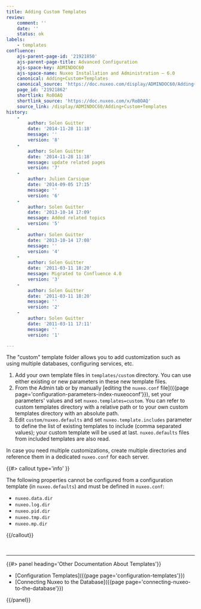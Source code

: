 ```yaml
---
title: Adding Custom Templates
review:
    comment: ''
    date: ''
    status: ok
labels:
    - templates
confluence:
    ajs-parent-page-id: '21921850'
    ajs-parent-page-title: Advanced Configuration
    ajs-space-key: ADMINDOC60
    ajs-space-name: Nuxeo Installation and Administration — 6.0
    canonical: Adding+Custom+Templates
    canonical_source: 'https://doc.nuxeo.com/display/ADMINDOC60/Adding+Custom+Templates'
    page_id: '21921862'
    shortlink: RoBOAQ
    shortlink_source: 'https://doc.nuxeo.com/x/RoBOAQ'
    source_link: /display/ADMINDOC60/Adding+Custom+Templates
history:
    - 
        author: Solen Guitter
        date: '2014-11-28 11:18'
        message: ''
        version: '8'
    - 
        author: Solen Guitter
        date: '2014-11-28 11:18'
        message: update related pages
        version: '7'
    - 
        author: Julien Carsique
        date: '2014-09-05 17:15'
        message: ''
        version: '6'
    - 
        author: Solen Guitter
        date: '2013-10-14 17:09'
        message: Added related topics
        version: '5'
    - 
        author: Solen Guitter
        date: '2013-10-14 17:08'
        message: ''
        version: '4'
    - 
        author: Solen Guitter
        date: '2011-03-11 18:20'
        message: Migrated to Confluence 4.0
        version: '3'
    - 
        author: Solen Guitter
        date: '2011-03-11 18:20'
        message: ''
        version: '2'
    - 
        author: Solen Guitter
        date: '2011-03-11 17:11'
        message: ''
        version: '1'

---
```

The "custom" template folder allows you to add customization such as using multiple databases, configuring services, etc.

1.  Add your own template files in `templates/custom` directory.
    You can use either existing or new parameters in these new template files.
2.  From the Admin tab or by manually [editing the `nuxeo.conf` file]({{page page='configuration-parameters-index-nuxeoconf'}}), set your parameters' values and set `nuxeo.templates=custom`.
    You can refer to custom templates directory with a relative path or to your own custom templates directory with an absolute path.
3.  Edit `custom/nuxeo.defaults` and set `nuxeo.template.includes` parameter to define the list of existing templates to include (comma separated values); your custom template will be used at last.
    `nuxeo.defaults` files from included templates are also read.

In case you need multiple customizations, create multiple directories and reference them in a dedicated `nuxeo.conf` for each server.

{{#> callout type='info' }}

The following properties cannot be configured from a configuration template (in&nbsp;`nuxeo.defaults`) and must be defined in&nbsp;`nuxeo.conf`:

*   `nuxeo.data.dir`
*   `nuxeo.log.dir`
*   `nuxeo.pid.dir`
*   `nuxeo.tmp.dir`
*   `nuxeo.mp.dir`

{{/callout}}

&nbsp;

* * *

<div class="row" data-equalizer data-equalize-on="medium"><div class="column medium-6">{{#> panel heading='Other Documentation About Templates'}}

*   [Configuration Templates]({{page page='configuration-templates'}})
*   [Connecting Nuxeo to the Database]({{page page='connecting-nuxeo-to-the-database'}})

{{/panel}}</div><div class="column medium-6">

&nbsp;

</div></div>